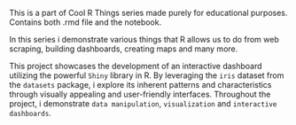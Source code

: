 This is a part of Cool R Things series made purely for educational purposes. Contains both .rmd file and the notebook.

In this series i demonstrate various things that R allows us to do from web scraping, building dashboards, creating maps and many more.

This project showcases the development of an interactive dashboard utilizing the powerful ```Shiny``` library in R. By leveraging the ```iris``` dataset from the ```datasets``` package, i explore its inherent patterns and characteristics through visually appealing and user-friendly interfaces. Throughout the project, i demonstrate ```data manipulation```, ```visualization``` and ```interactive dashboards```.
